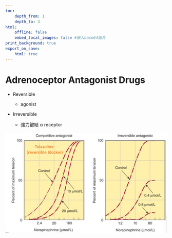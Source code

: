 ```yaml
---
toc:
    depth_from: 1
    depth_to: 3
html:
    offline: false
    embed_local_images: false #嵌入base64圖片
print_background: true
export_on_save:
    html: true
---
```


# Adrenoceptor Antagonist Drugs

- Reversible
  - agonist

- Irreversible 
  - 強力鍵結 &alpha; receptor

![alt text](paste_src/藥理.png)
